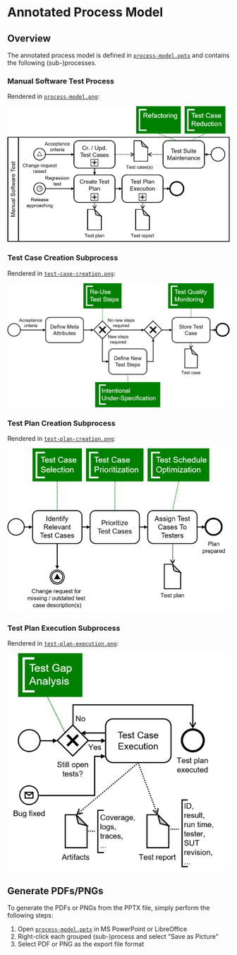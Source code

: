 # Annotated Process Model

## Overview

The annotated process model is defined in [`process-model.pptx`](https://github.com/manual-testing-study/manual-testing-esec-fse-21/blob/main/process-model/process-model.pptx) and contains the following (sub-)processes.

### Manual Software Test Process

Rendered in [`process-model.png`](https://github.com/manual-testing-study/manual-testing-esec-fse-21/blob/main/process-model/process-model.png):

![Process Model](./process-model.png)

### Test Case Creation Subprocess

Rendered in [`test-case-creation.png`](https://github.com/manual-testing-study/manual-testing-esec-fse-21/blob/main/process-model/test-case-creation.png):

![Test Case Creation](./test-case-creation.png)

### Test Plan Creation Subprocess

Rendered in [`test-plan-creation.png`](https://github.com/manual-testing-study/manual-testing-esec-fse-21/blob/main/process-model/test-plan-creation.png):

![Test Plan Creation](./test-plan-creation.png)

### Test Plan Execution Subprocess

Rendered in [`test-plan-execution.png`](https://github.com/manual-testing-study/manual-testing-esec-fse-21/blob/main/process-model/test-plan-execution.png):

![Test Plan Execution](./test-plan-execution.png)

## Generate PDFs/PNGs

To generate the PDFs or PNGs from the PPTX file, simply perform the following steps:
1. Open [`process-model.pptx`](https://github.com/manual-testing-study/manual-testing-esec-fse-21/blob/main/process-model/process-model.pptx) in MS PowerPoint or LibreOffice
2. Right-click each grouped (sub-)process and select "Save as Picture" 
3. Select PDF or PNG as the export file format
